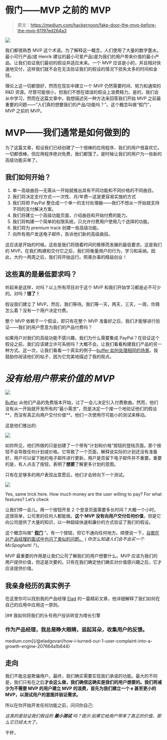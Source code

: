 # 假门——MVP 之前的 MVP

> 原文：<https://medium.com/hackernoon/fake-door-the-mvp-before-the-mvp-61197ed264a3>

![](img/922ec1458f9ed3a840007aff0ea647f4.png)

我们都很熟悉 MVP 这个术语。为了解释这一概念，人们使用了大量的数字墨水。最小可行产品(或 Henrik 建议的最小可爱产品)是为我们的用户带来价值的最小产品，让我们验证我们最初的假设并适应未来。一个 MVP 应该是小的，并且相对快速地交付，这样我们就不会在无法验证我们的假设的情况下损失太多的时间和金钱。

理论上这一切都很好，然而在现实中建立一个 MVP 仍然需要时间、努力和通常的 R&D 资源。尽管可能很小，但我们不想在错误的假设上浪费精力。是的，我们会从中学习，然而在这篇文章中，我想描述另一种方法来回答我们开始 MVP 之前最重要的问题——“人们真的想要我们的产品/功能吗？”。这个概念叫做“假门”，MVP 之前的 MVP。

# MVP——我们通常是如何做到的

为了这篇文章，假设我们已经创建了一个很棒的应用程序，我们的用户很喜欢它。一切都很棒，但应用程序绝对免费，我们都饿了。是时候让我们的用户为一些新的高级功能买单了。

## 我们如何开始？

1.  单一高级曲目—无需从一开始就推出具有不同功能和不同价格的不同曲目。
2.  我们将决定支付方式—一次性、月/年费—这是更容易实施的方式
3.  我们将把 PayPal 整合成一个单一的支付处理器——我们不想从一开始就支持不同的支付解决方案。
4.  我们将建立一个高级功能页面，介绍曲目和开始付费的能力。
5.  我们将构建一个简单的权限系统，只允许付费用户使用几个选择的功能。
6.  我们将为 premium track 创建一些高级功能。
7.  向所有用户发送电子邮件，告诉他们新的高级曲目。

这应该是开始的时候。这些是我们将随着时间的推移而发展的最低要求。这是我们的 MVP。在我们构建和交付它之后，我们将衡量用户的行为，学习和采纳。因此，大约一两周之后，我们将开始运行。照章办事的精益创业！

## 这些真的是最低要求吗？

听起来是这样，对吗？以上所有项目对于这个 MVP 和我们开始学习都是必不可少的。对吗？**错了！**

假设我们建立了 MVP。然后，我们等待。我们等一天，两天，三天，一周，你猜怎么着？没有一个用户决定付费。

整个 MVP 依赖于一个假设，即只有在整个 MVP 准备好之后，我们才能够进行验证——我们的用户愿意为我们的产品付费吗？

如果用户对我们的高级功能不感兴趣，我们为什么需要集成 PayPal？在验证这个假设之前，我们应该建立许可系统吗？大概不会。让我们看看构建我们产品的另一种方式。这一次，让我们看看一个真实的例子—[buffer 如何处理相同的场景](https://blog.bufferapp.com/idea-to-paying-customers-in-7-weeks-how-we-did-it)。我鼓励你阅读他们的帖子，因为它完美地描述了我的观点。

# *没有给用户带来价值的 MVP*

![](img/1aecd551ff92edf8840996bdd7b9a28d.png)

[Buffer](https://buffer.com/) 从他们产品的免费版本开始，过了一会儿决定引入付费歌曲。然而，他们没有从一开始就开发所有的“最小需求”，而是决定一个接一个地验证他们的假设**，而没有真正向用户交付价值**。他们一次使用尽可能小的测试来移动。

这是他们推出的:

![](img/47b0ffd2ec1c7a82300e3efbe1364b78.png)

如你所见，他们所做的只是创建了一个带有“计划和价格”按钮的登陆页面。那个按钮不会导致任何计划或价格。它导致了一个页面，解释说实际的计划还没有准备好，用户可以留下她的电子邮件进行更新。用户是否留下电子邮件并不重要。重要的是，有人点击了按钮，表明了**想要**了解更多计划的意图。

只有在足够多的用户表现出意愿后，他们才会转向下一个测试。

![](img/b9a91221c6b5559c1e00a918e5396653.png)

Yes, same trick here. How much money are the user willing to pay? For what features? Let’s check

让我们停一会儿。用一个按钮开发 2 个登录页面需要多长时间？大概一个小时。这很简单，公司里的任何人都能做。**这个 MVP 没有向用户交付任何价值**，但是它向公司提供了大量的知识，以一种超级快速和廉价的方式验证了我们的假设。

这个概念叫做“ [**假门**](http://www.uxmatters.com/mt/archives/2016/02/validating-product-ideas-through-lean-user-research.php) ”。有一个按钮，但它不通向任何地方。顺便说一下，[谷歌在对产品经理的面试中也问了类似的问题。](/the-mission/towards-a-minimum-buyable-product-why-your-buy-button-should-appear-sooner-f192eb5e91be) ( *你怎么知道人们会不会买一个 McSpaghetti？*)。

MVP 最重要的作用是让我们公司了解我们的用户想要什么。MVP 应该为我们的用户提供价值，但这是次要的。只有在我们确定他们确实对价值感兴趣之后，它才应该提供价值。

## 我亲身经历的真实例子

在这里你可以找到我的产品经理 [Elad](/@eladgovari) 的一篇精彩文章，他详细解释了我们如何在自己的应用中应用这一原则。

[](/@eladgovari/how-i-turned-our-1-user-complaint-into-a-growth-engine-207664a1b644) [## 我如何将我们的头号用户投诉转变为增长引擎

### 作为产品经理，我总是睁大眼睛，竖起耳朵，收集用户的反馈。

medium.com](/@eladgovari/how-i-turned-our-1-user-complaint-into-a-growth-engine-207664a1b644) 

## 走向

我们不能总是欺骗用户。最终，我们确实需要实现我们承诺的功能。最大的不同是，我们只有在之后**才会这么做，我们确信这确实是我们的用户想要的。**我们将减少为不需要 MVP 的用户建立 MVP 的浪费**，首先为我们建立一个 e **甚至更小的 MVP**，以测试用户的意图并验证需求。**

所以在你开始开发任何功能之前，问问你自己:

*这真的是验证我们假设的* ***最小测试*** *吗？提示:如果它给用户带来了真正的价值，那么它已经太大了。*

干杯，